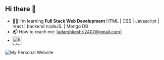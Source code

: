 ## Hi there 👋


- 👨‍🎓 I'm learning **Full Stack Web Development** HTML | CSS | Javascript | react | backend nodeJS. | Mongo DB
- 📬 How to reach me: [adarshkeshri2407@gmail.com]
- <a href="https://www.linkedin.com/in/adarsh-keshri-2b615b293/" target="_blank"><img align="center" src="https://user-images.githubusercontent.com/114337213/218171713-ff1cece8-2363-406a-80db-0fec0f36f9ef.png" alt="linkedin" height="30" width="30" /></a>
&nbsp;
<img alt="My Personal Website" src="https://img.shields.io/static/v1?color=%237733ff&label=Website&message=Portfolio&style=flat&logo=amp&logoColor=ffffff&labelColor=161937">
</a>
